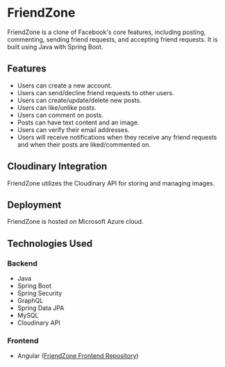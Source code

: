 # FriendZone

FriendZone is a clone of Facebook's core features, including posting, commenting, sending friend requests, and accepting friend requests. It is built using Java with Spring Boot.

## Features

- Users can create a new account.
- Users can send/decline friend requests to other users.
- Users can create/update/delete new posts.
- Users can like/unlike posts.
- Users can comment on posts.
- Posts can have text content and an image.
- Users can verify their email addresses.
- Users will receive notifications when they receive any friend requests and when their posts are liked/commented on.

## Cloudinary Integration

FriendZone utilizes the Cloudinary API for storing and managing images.

## Deployment

FriendZone is hosted on Microsoft Azure cloud.

## Technologies Used

### Backend

- Java
- Spring Boot
- Spring Security
- GraphQL
- Spring Data JPA
- MySQL
- Cloudinary API

### Frontend

- Angular ([FriendZone Frontend Repository](https://github.com/iamkhs/friend-zone-front-end))


